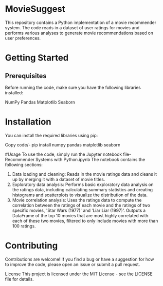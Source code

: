 # MovieSuggest

This repository contains a Python implementation of a movie recommender system. The code reads in a dataset of user ratings for movies and performs 
various analyses to generate movie recommendations based on user preferences.

# Getting Started
## Prerequisites
Before running the code, make sure you have the following libraries installed:

NumPy
Pandas
Matplotlib
Seaborn

# Installation

You can install the required libraries using pip:

Copy code/-
pip install numpy pandas matplotlib seaborn

#Usage
To use the code, simply run the Jupyter notebook file- Recommender Systems with Python.ipynb
The notebook contains the following sections:

1. Data loading and cleaning: Reads in the movie ratings data and cleans it up by merging it with a dataset of movie titles.
2. Exploratory data analysis: Performs basic exploratory data analysis on the ratings data, including calculating summary statistics and
   creating histograms and scatterplots to visualize the distribution of the data.
3. Movie correlation analysis: Uses the ratings data to compute the correlation between the ratings of each movie and the ratings of
   two specific movies, 'Star Wars (1977)' and 'Liar Liar (1997)'. Outputs a DataFrame of the top 10 movies that
   are most highly correlated with each of these two movies, filtered to only include movies with more than 100 ratings.
    
# Contributing
Contributions are welcome! If you find a bug or have a suggestion for how to improve the code, please open an issue or submit a pull request.

License
This project is licensed under the MIT License - see the LICENSE file for details.
